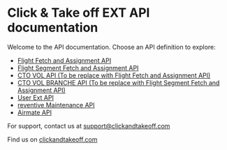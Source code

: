 # Click & Take off EXT API documentation

Welcome to the API documentation. Choose an API definition to explore:

- [Flight Fetch and Assignment API](./flight)
- [Flight Segment Fetch and Assignment API](./flightSegment/)
- [CTO VOL API (To be replace with Flight Fetch and Assignment API)](./vol)
- [CTO VOL BRANCHE API (To be replace with Flight Segment Fetch and Assignment API)](./vol)
- [User Ext API](./user/)
- [reventive Maintenance API](./preventiveMaintenance/)
- [Airmate API](./airmate/)


For support, contact us at [support@clickandtakeoff.com](mailto:support@clickandtakeoff.com)

Find us on [clickandtakeoff.com](https://clickandtakeoff.com/)
